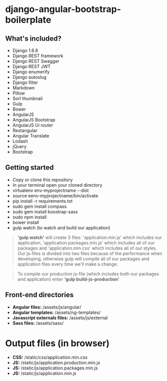 django-angular-bootstrap-boilerplate
====================================

What's included?
-
* Django 1.6.8
* Django REST framework
* Django REST Swagger
* Django REST JWT
* Django enumerify
* Django autoslug
* Django filter
* Markdown
* Pillow
* Sorl thumbnail
* Gulp
* Bower
* AngularJS
* AngularJS Bootstrap
* AngularJS Ui router
* Restangular
* Angular Translate
* Lodash
* jQuery
* Bootstrap

Getting started
-
* Copy or clone this repository
* In your terminal open your cloned directory
* virtualenv env-myprojectname --dist
* source eenv-myprojectname/bin/activate
* pip install -r requirements.txt
* sudo gem install compass
* sudo gem install boostrap-sass
* sudo npm install
* bower install
* gulp watch (to watch and build our application)

> **'gulp watch'** will create 3 files: 'application.min.js' which includes our application, 'application.packages.min.js' which includes all of our packages and 'application.min.css' which includes all of our styles. Our js-files is divided into two files because of the performance when developing, otherwise gulp will compile all of our packages and application files every time we'll make a change.

> To compile our production js-file (which includes both our packages and application) enter **'gulp build-js-production'**

Front-end directories
-
* **Angular files:** /assets/js/angular/
* **Angular templates:** /assets/ng-templates/
* **Javascript externals files:** /assets/js/external
* **Sass files:** /assets/sass/

Output files (in browser)
====================================
* **CSS:** /static/css/application.min.css
* **JS:** /static/js/application.production.min.js
* **JS:** /static/js/application.packages.min.js
* **JS:** /static/js/application.min.js
